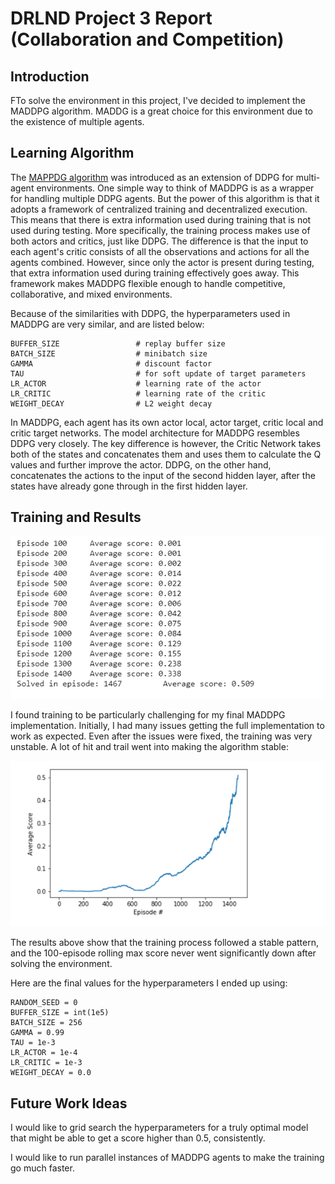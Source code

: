 # DRLND Project 3 Report (Collaboration and Competition)

## Introduction

FTo solve the environment in this project, I've decided to implement the MADDPG algorithm. MADDG is a great choice for this environment due to the existence of multiple agents.


## Learning Algorithm

The [MAPPDG algorithm](https://arxiv.org/pdf/1706.02275.pdf) was introduced as an extension of DDPG for multi-agent environments. One simple way to think of MADDPG is as a wrapper for handling multiple DDPG agents. But the power of this algorithm is that it adopts a framework of centralized training and decentralized execution. This means that there is extra information used during training that is not used during testing. More specifically, the training process makes use of both actors and critics, just like DDPG. The difference is that the input to each agent's critic consists of all the observations and actions for all the agents combined. However, since only the actor is present during testing, that extra information used during training effectively goes away. This framework makes MADDPG flexible enough to handle competitive, collaborative, and mixed environments.

Because of the similarities with DDPG, the hyperparameters used in MADDPG are very similar, and are listed below:

```
BUFFER_SIZE                 # replay buffer size
BATCH_SIZE                  # minibatch size
GAMMA                       # discount factor
TAU                         # for soft update of target parameters
LR_ACTOR                    # learning rate of the actor 
LR_CRITIC                   # learning rate of the critic
WEIGHT_DECAY                # L2 weight decay
```


In MADDPG, each agent has its own actor local, actor target, critic local and critic target networks. The model architecture for MADDPG resembles DDPG very closely. The key difference is however, the Critic Network takes both of the states and concatenates them and uses them to calculate the Q values and further improve the actor. DDPG, on the other hand, concatenates the actions to the input of the second hidden layer, after the states have already gone through in the first hidden layer.

## Training and Results

![Training Results](https://github.com/blackrosedragon2/TennisAgent/blob/master/Media/training.PNG)

I found training to be particularly challenging for my final MADDPG implementation. Initially, I had many issues getting the full implementation to work as expected. Even after the issues were fixed, the training was very unstable. A lot of hit and trail went into making the algorithm stable:

![MADDPG Plot of Rewards](https://github.com/blackrosedragon2/TennisAgent/blob/master/Media/plot.PNG)

The results above show that the training process followed a stable pattern, and the 100-episode rolling max score never went significantly down after solving the environment.

Here are the final values for the hyperparameters I ended up using:

```
RANDOM_SEED = 0
BUFFER_SIZE = int(1e5)
BATCH_SIZE = 256
GAMMA = 0.99
TAU = 1e-3
LR_ACTOR = 1e-4
LR_CRITIC = 1e-3
WEIGHT_DECAY = 0.0
```
## Future Work Ideas

I would like to grid search the hyperparameters for a truly optimal model that might be able to get a score higher than 0.5, consistently.

I would like to run parallel instances of MADDPG agents to make the training go much faster. 

